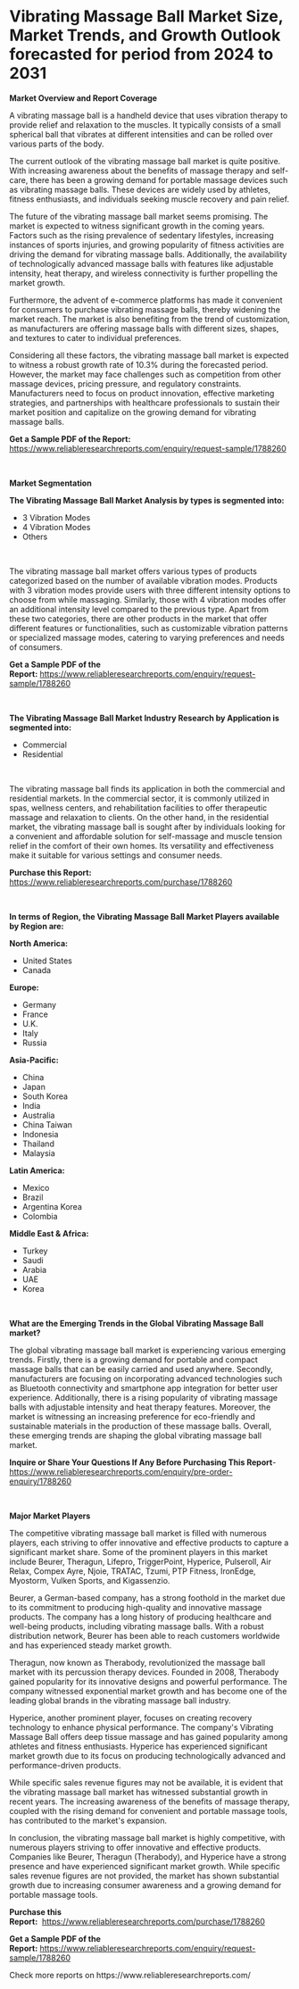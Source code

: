 <p><h1>Vibrating Massage Ball Market Size, Market Trends, and Growth Outlook forecasted for period from 2024 to 2031</h1></p><p><strong>Market Overview and Report Coverage</strong></p>
<p><p>A vibrating massage ball is a handheld device that uses vibration therapy to provide relief and relaxation to the muscles. It typically consists of a small spherical ball that vibrates at different intensities and can be rolled over various parts of the body.</p><p>The current outlook of the vibrating massage ball market is quite positive. With increasing awareness about the benefits of massage therapy and self-care, there has been a growing demand for portable massage devices such as vibrating massage balls. These devices are widely used by athletes, fitness enthusiasts, and individuals seeking muscle recovery and pain relief.</p><p>The future of the vibrating massage ball market seems promising. The market is expected to witness significant growth in the coming years. Factors such as the rising prevalence of sedentary lifestyles, increasing instances of sports injuries, and growing popularity of fitness activities are driving the demand for vibrating massage balls. Additionally, the availability of technologically advanced massage balls with features like adjustable intensity, heat therapy, and wireless connectivity is further propelling the market growth.</p><p>Furthermore, the advent of e-commerce platforms has made it convenient for consumers to purchase vibrating massage balls, thereby widening the market reach. The market is also benefiting from the trend of customization, as manufacturers are offering massage balls with different sizes, shapes, and textures to cater to individual preferences.</p><p>Considering all these factors, the vibrating massage ball market is expected to witness a robust growth rate of 10.3% during the forecasted period. However, the market may face challenges such as competition from other massage devices, pricing pressure, and regulatory constraints. Manufacturers need to focus on product innovation, effective marketing strategies, and partnerships with healthcare professionals to sustain their market position and capitalize on the growing demand for vibrating massage balls.</p></p>
<p><strong>Get a Sample PDF of the Report:</strong> <a href="https://www.reliableresearchreports.com/enquiry/request-sample/1788260">https://www.reliableresearchreports.com/enquiry/request-sample/1788260</a></p>
<p>&nbsp;</p>
<p><strong>Market Segmentation</strong></p>
<p><strong>The Vibrating Massage Ball Market Analysis by types is segmented into:</strong></p>
<p><ul><li>3 Vibration Modes</li><li>4 Vibration Modes</li><li>Others</li></ul></p>
<p>&nbsp;</p>
<p><p>The vibrating massage ball market offers various types of products categorized based on the number of available vibration modes. Products with 3 vibration modes provide users with three different intensity options to choose from while massaging. Similarly, those with 4 vibration modes offer an additional intensity level compared to the previous type. Apart from these two categories, there are other products in the market that offer different features or functionalities, such as customizable vibration patterns or specialized massage modes, catering to varying preferences and needs of consumers.</p></p>
<p><strong>Get a Sample PDF of the Report:</strong>&nbsp;<a href="https://www.reliableresearchreports.com/enquiry/request-sample/1788260">https://www.reliableresearchreports.com/enquiry/request-sample/1788260</a></p>
<p>&nbsp;</p>
<p><strong>The Vibrating Massage Ball Market Industry Research by Application is segmented into:</strong></p>
<p><ul><li>Commercial</li><li>Residential</li></ul></p>
<p>&nbsp;</p>
<p><p>The vibrating massage ball finds its application in both the commercial and residential markets. In the commercial sector, it is commonly utilized in spas, wellness centers, and rehabilitation facilities to offer therapeutic massage and relaxation to clients. On the other hand, in the residential market, the vibrating massage ball is sought after by individuals looking for a convenient and affordable solution for self-massage and muscle tension relief in the comfort of their own homes. Its versatility and effectiveness make it suitable for various settings and consumer needs.</p></p>
<p><strong>Purchase this Report:</strong>&nbsp; <a href="https://www.reliableresearchreports.com/purchase/1788260">https://www.reliableresearchreports.com/purchase/1788260</a></p>
<p>&nbsp;</p>
<p><strong>In terms of Region, the Vibrating Massage Ball Market Players available by Region are:</strong></p>
<p>
    <p> <strong> North America: </strong>
        <ul>
            <li>United States</li>
            <li>Canada</li>
        </ul>
        </p> 
    <p> <strong> Europe: </strong>
        <ul>
            <li>Germany</li>
            <li>France</li>
            <li>U.K.</li>
            <li>Italy</li>
            <li>Russia</li>
        </ul>
        </p> 
    <p> <strong> Asia-Pacific: </strong>
        <ul>
            <li>China</li>
            <li>Japan</li>
            <li>South Korea</li>
            <li>India</li>
            <li>Australia</li>
            <li>China Taiwan</li>
            <li>Indonesia</li>
            <li>Thailand</li>
            <li>Malaysia</li>
        </ul>
        </p> 
    <p> <strong> Latin America: </strong>
        <ul>
            <li>Mexico</li>
            <li>Brazil</li>
            <li>Argentina Korea</li>
            <li>Colombia</li>
        </ul>
        </p> 
    <p> <strong> Middle East & Africa: </strong>
        <ul>
            <li>Turkey</li>
            <li>Saudi</li>
            <li>Arabia</li>
            <li>UAE</li>
            <li>Korea</li>
        </ul>
    </p>
    </p>
<p>&nbsp;</p>
<p><strong>What are the Emerging Trends in the Global Vibrating Massage Ball market?</strong></p>
<p><p>The global vibrating massage ball market is experiencing various emerging trends. Firstly, there is a growing demand for portable and compact massage balls that can be easily carried and used anywhere. Secondly, manufacturers are focusing on incorporating advanced technologies such as Bluetooth connectivity and smartphone app integration for better user experience. Additionally, there is a rising popularity of vibrating massage balls with adjustable intensity and heat therapy features. Moreover, the market is witnessing an increasing preference for eco-friendly and sustainable materials in the production of these massage balls. Overall, these emerging trends are shaping the global vibrating massage ball market.</p></p>
<p><strong>Inquire or Share Your Questions If Any Before Purchasing This Report</strong>- <a href="https://www.reliableresearchreports.com/enquiry/pre-order-enquiry/1788260">https://www.reliableresearchreports.com/enquiry/pre-order-enquiry/1788260</a></p>
<p>&nbsp;</p>
<p><strong>Major Market Players</strong></p>
<p><p>The competitive vibrating massage ball market is filled with numerous players, each striving to offer innovative and effective products to capture a significant market share. Some of the prominent players in this market include Beurer, Theragun, Lifepro, TriggerPoint, Hyperice, Pulseroll, Air Relax, Compex Ayre, Njoie, TRATAC, Tzumi, PTP Fitness, IronEdge, Myostorm, Vulken Sports, and Kigassenzio.</p><p>Beurer, a German-based company, has a strong foothold in the market due to its commitment to producing high-quality and innovative massage products. The company has a long history of producing healthcare and well-being products, including vibrating massage balls. With a robust distribution network, Beurer has been able to reach customers worldwide and has experienced steady market growth.</p><p>Theragun, now known as Therabody, revolutionized the massage ball market with its percussion therapy devices. Founded in 2008, Therabody gained popularity for its innovative designs and powerful performance. The company witnessed exponential market growth and has become one of the leading global brands in the vibrating massage ball industry.</p><p>Hyperice, another prominent player, focuses on creating recovery technology to enhance physical performance. The company's Vibrating Massage Ball offers deep tissue massage and has gained popularity among athletes and fitness enthusiasts. Hyperice has experienced significant market growth due to its focus on producing technologically advanced and performance-driven products.</p><p>While specific sales revenue figures may not be available, it is evident that the vibrating massage ball market has witnessed substantial growth in recent years. The increasing awareness of the benefits of massage therapy, coupled with the rising demand for convenient and portable massage tools, has contributed to the market's expansion.</p><p>In conclusion, the vibrating massage ball market is highly competitive, with numerous players striving to offer innovative and effective products. Companies like Beurer, Theragun (Therabody), and Hyperice have a strong presence and have experienced significant market growth. While specific sales revenue figures are not provided, the market has shown substantial growth due to increasing consumer awareness and a growing demand for portable massage tools.</p></p>
<p><strong>Purchase this Report:</strong>&nbsp;&nbsp;<a href="https://www.reliableresearchreports.com/purchase/1788260">https://www.reliableresearchreports.com/purchase/1788260</a></p>
<p></p>
<p><strong>Get a Sample PDF of the Report:</strong>&nbsp;<a href="https://www.reliableresearchreports.com/enquiry/request-sample/1788260">https://www.reliableresearchreports.com/enquiry/request-sample/1788260</a></p>
<p>Check more reports on https://www.reliableresearchreports.com/</p>